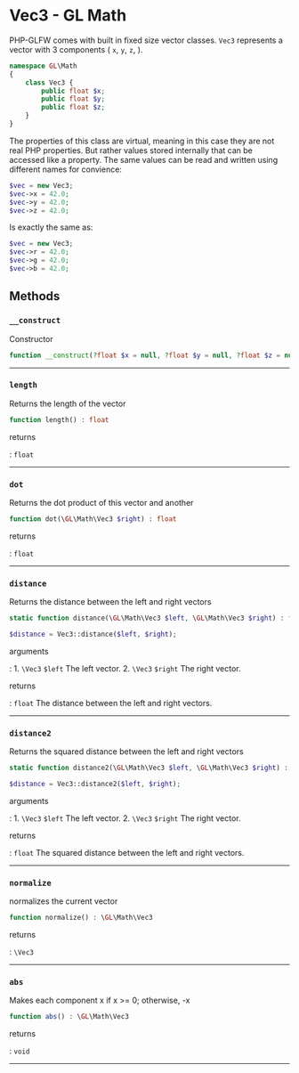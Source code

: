 # Vec3 - GL Math

PHP-GLFW comes with built in fixed size vector classes. `Vec3` represents a vector with 3 components (
`x`, `y`, `z`, ).

```php 
namespace GL\Math
{
    class Vec3 {
        public float $x;
        public float $y;
        public float $z;
    }
}
```

The properties of this class are virtual, meaning in this case they are not real PHP properties. But rather values stored internally that 
can be accessed like a property. The same values can be read and written using different names for convience:

```php
$vec = new Vec3;
$vec->x = 42.0;
$vec->y = 42.0;
$vec->z = 42.0;
```

Is exactly the same as:

```php
$vec = new Vec3;
$vec->r = 42.0;
$vec->g = 42.0;
$vec->b = 42.0;
```

## Methods

### `__construct`

Constructor

```php
function __construct(?float $x = null, ?float $y = null, ?float $z = null)
```

---
     
### `length`

Returns the length of the vector

```php
function length() : float
```

returns

:    `float` 

---
     
### `dot`

Returns the dot product of this vector and another

```php
function dot(\GL\Math\Vec3 $right) : float
```

returns

:    `float` 

---
     
### `distance`

Returns the distance between the left and right vectors

```php
static function distance(\GL\Math\Vec3 $left, \GL\Math\Vec3 $right) : float
```

```php
$distance = Vec3::distance($left, $right);
```

arguments

:    1. `\Vec3` `$left` The left vector.
    2. `\Vec3` `$right` The right vector.

returns

:    `float` The distance between the left and right vectors.

---
     
### `distance2`

Returns the squared distance between the left and right vectors

```php
static function distance2(\GL\Math\Vec3 $left, \GL\Math\Vec3 $right) : float
```

```php
$distance = Vec3::distance2($left, $right);
```

arguments

:    1. `\Vec3` `$left` The left vector.
    2. `\Vec3` `$right` The right vector.

returns

:    `float` The squared distance between the left and right vectors.

---
     
### `normalize`

normalizes the current vector

```php
function normalize() : \GL\Math\Vec3
```

returns

:    `\Vec3` 

---
     
### `abs`

Makes each component x if x >= 0; otherwise, -x

```php
function abs() : \GL\Math\Vec3
```

returns

:    `void` 

---
     
